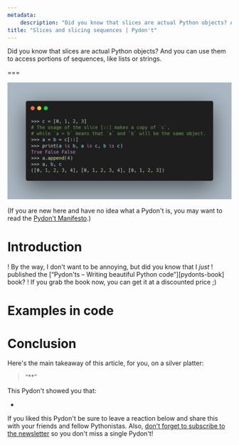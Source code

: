```yaml
---
metadata:
    description: "Did you know that slices are actual Python objects? And those you can use to access portions of sequences, like lists or strings."
title: "Slices and slicing sequences | Pydon't"
---
```


Did you know that slices are actual Python objects? And you can use them to access portions of sequences, like lists or strings.

===

![A Python code snippet showing a basic use of a slice](thumbnail.png)

(If you are new here and have no idea what a Pydon't is, you may want to read the
[Pydon't Manifesto][manifesto].)


# Introduction

! By the way, I don't want to be annoying, but did you know that I _just_
! published the [“Pydon'ts – Writing beautiful Python code”][pydonts-book] book?
! If you grab the book now, you can get it at a discounted price ;)

# Examples in code

# Conclusion

Here's the main takeaway of this article, for you, on a silver platter:

 > “**”

This Pydon't showed you that:

 - 

If you liked this Pydon't be sure to leave a reaction below and share this with your friends and fellow Pythonistas.
Also, [don't forget to subscribe to the newsletter][subscribe] so you don't miss
a single Pydon't!


[subscribe]: https://mathspp.com/subscribe
[manifesto]: /blog/pydonts/pydont-manifesto
[pydont-unpacking]: https://mathspp.com/blog/pydonts/deep-unpacking
[pydont-zip]: /blog/pydonts/zip-up
[doctest]: https://docs.python.org/3/library/doctest.html
[calendar]: https://docs.python.org/3/library/calendar.html
[mailbox]: https://docs.python.org/3/library/mailbox.html

